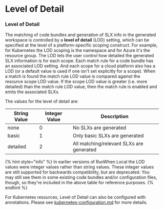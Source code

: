 # Level of Detail

### Level of Detail

The matching of code bundles and generation of SLX info in the generated workspace is controlled by a **level of detail** (LOD) setting, which can be specified at the level of a platform-specific scoping construct. For example, for Kubernetes the LOD scoping is the namespace and for Azure it's the resource group. The LOD lets the user control how detailed the generated SLX information is for each scope. Each match rule for a code bundle has an associated LOD setting. And each scope for a cloud platform also has a LOD (or a default value is used if one isn't set explicitly for a scope). When a match is found the match rule LOD value is compared against the resource scope LOD value. If the scope LOD value is greater (i.e. more detailed) than the match rule LOD value, then the match rule is enabled and emits the associated SLXs.

The values for the level of detail are:

| String Value | Integer Value | Description                              |
| ------------ | ------------- | ---------------------------------------- |
| none         | 0             | No SLXs are generated                    |
| basic        | 1             | Only basic SLXs are generated            |
| detailed     | 2             | All matching/relevant SLXs are generated |

{% hint style="info" %}
In earlier versions of RunWhen Local the LOD values were integer values rather than string values. These integer values are still supported for backwards compatibility, but are deprecated. You may still see them in some existing code bundles and/or configuration files, though, so they're included in the above table for reference purposes.
{% endhint %}



For Kubernetes resources, Level of Detail can also be configured  with annotations. Please see [kubernetes-configuration.md](cloud-configuration/kubernetes-configuration.md "mention") for more details.&#x20;

